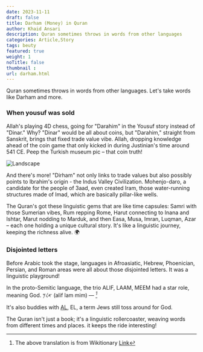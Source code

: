 ```yaml
---
date: 2023-11-11
draft: false
title: Darham (Money) in Quran
author: Khaid Ansari
description: Quran sometimes throws in words from other languages
categories: Article,Story
tags: beuty
featured: true
weight: 1
noTitle: false
thumbnail : 
url: darham.html
---
```

Quran sometimes throws in words from other languages. Let's take words like Darham and more.

### When yousuf was sold
Allah's playing 4D chess, going for "Darahim" in the Yousuf story instead of "Dinar." Why? "Dinar" would be all about coins, but "Darahim," straight from Sanskrit, brings that fixed trade value vibe. Allah, dropping knowledge ahead of the coin game that only kicked in during Justinian's time around 541 CE. Peep the Turkish museum pic – that coin truth! 


![Landscape](../img/articles/coin.jpg)


And there's more! "Dirham" not only links to trade values but also possibly points to Ibrahim's origin - the Indus Valley Civilization. Mohenjo-daro, a candidate for the people of 3aad, even created Iram, those water-running structures made of Imad, which are basically pillar-like wells.

The Quran's got these linguistic gems that are like time capsules: Samri with those Sumerian vibes, Rum repping Rome, Harut connecting to Inana and Ishtar, Marut nodding to Marduk, and then Easa, Musa, Imran, Luqman, Azar – each one holding a unique cultural story. It's like a linguistic journey, keeping the richness alive. 🌍

### Disjointed letters
Before Arabic took the stage, languages in Afroasiatic, Hebrew, Phoenician, Persian, and Roman areas were all about those disjointed letters. It was a linguistic playground!

In the proto-Semitic language, the trio ALIF, LAAM, MEEM had a star role, meaning God. 𐤀𐤋𐤌‎ (alif lam mim) — <cite>[^1]</cite>
[^1]: The above translation is from Wikitionary [Link](https://en.wiktionary.org/wiki/%F0%90%A4%80%F0%90%A4%8B%F0%90%A4%8C)

It's also buddies with [AL]( https://en.wiktionary.org/wiki/%F0%90%A4%80%F0%90%A4%8B#Phoenician ), EL, a term Jews still toss around for God.

The Quran isn't just a book; it's a linguistic rollercoaster, weaving words from different times and places. it keeps the ride interesting!